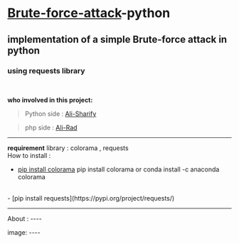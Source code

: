 # [Brute-force-attack](https://en.wikipedia.org/wiki/Brute-force_attack)-python
## implementation of a simple Brute-force attack in python
### using requests library

<br>

<!-- introduction of team  -->
**who involved in this project:**
> Python side : [Ali-Sharify](https://github.com/alisharifyy)


> php side : [Ali-Rad](https://github.com/Ali-Moattarirad)

<!--
> C# side : [CC-Mehdi](https://github.com/cc-Mehdi)
-->
---

**requirement** library :
colorama , requests
<br>
How to install :

- [pip install colorama](https://pypi.org/project/colorama/)
 pip install colorama or conda install -c anaconda colorama 
 <br>
- [pip install requests](https://pypi.org/project/requests/)


---

About : ----

image: ----



